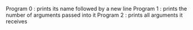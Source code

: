 Program 0 : prints its name followed by a new line
Program 1 : prints the number of arguments passed into it
Program 2 : prints all arguments it receives
